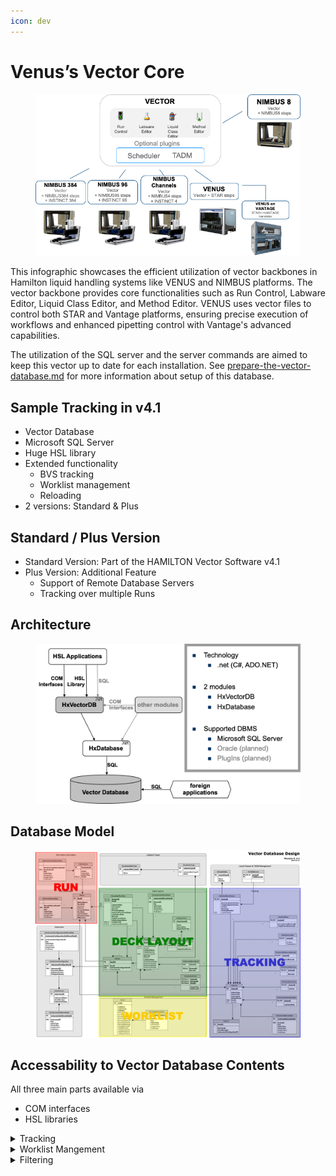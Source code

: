 ```yaml
---
icon: dev
---
```


# Venus’s Vector Core

<figure><img src="../../.gitbook/assets/image (168).png" alt=""><figcaption></figcaption></figure>

This infographic showcases the efficient utilization of vector backbones in Hamilton liquid handling systems like VENUS and NIMBUS platforms. The vector backbone provides core functionalities such as Run Control, Labware Editor, Liquid Class Editor, and Method Editor. VENUS uses vector files to control both STAR and Vantage platforms, ensuring precise execution of workflows and enhanced pipetting control with Vantage's advanced capabilities.

The utilization of the SQL server and the server commands are aimed to keep this vector up to date for each installation. See [prepare-the-vector-database.md](../page-4/optional-sql-server-installation/prepare-the-vector-database.md "mention") for more information about setup of this database.

## Sample Tracking in v4.1

* Vector Database
* Microsoft SQL Server
* Huge HSL library
* Extended functionality
  * BVS tracking
  * Worklist management
  * Reloading
* 2 versions: Standard & Plus

## Standard / Plus Version

* Standard Version: Part of the HAMILTON Vector Software v4.1
* Plus Version: Additional Feature
  * Support of Remote Database Servers
  * Tracking over multiple Runs

## Architecture

<figure><img src="../../.gitbook/assets/image (29) (1) (1) (1).png" alt=""><figcaption></figcaption></figure>

## Database Model

<figure><img src="../../.gitbook/assets/image (2) (1) (1) (1) (1) (1) (1) (1) (1) (1).png" alt=""><figcaption></figcaption></figure>

## Accessability to Vector Database Contents

All three main parts available via

* COM interfaces
* HSL libraries

<details>

<summary>Tracking</summary>

## Tracking

* Tracking Devices
  * Microlab STAR (incl Starlet & Plus)
  * BVS
* Tracking Actions
  * Load / Unload
  * Volume Moves
  * Transports
  * Custom Actions
* Report Mapping File
* Each action manipulates at least the tables:
  * HxLabwareRunData
  * HxLabware
  * HxLabwareAction
  * HxAction
* Per action specific data is stored in seperate tables
  * HxActionMoveVolume, HxActionMove, etc

</details>

<details>

<summary>Worklist Mangement</summary>

## Worklist Management

* Import of custom worklists
* Automatic assigning of loaded labware to open jobs
* Automatic sequence generating for jobs



### Worklist Handling

#### Available Steps:

*   ### Import Worklist 1)

    Imports a worklist (Text, Excel or Access) into the Vector Database
*   ### Load and Match 2)

    Loads Labware (samples or plates) and generates sequences/arrays based on the loaded labware and its matching worklist items
*   ### Update Sample Status 1)

    Sets the processing state for worklist items to processed. Only used if Load & Match is used multiple times within same run or worklist is used over multiple runs.

    \


    #### Legend:

    1. Data Handling Steps
    2. Microlab Star Smart Steps

### Worklist Handling: Example 1

*   Load sample tubes with barcode and process all samples which are in the worklist\
    ![](<../../.gitbook/assets/image (4) (1) (1) (1) (1) (1) (1) (1) (1).png>)\


    <figure><img src="../../.gitbook/assets/image (3) (1) (1) (1) (1) (1) (1) (1) (1).png" alt=""><figcaption></figcaption></figure>

### Worklist Handling: Example 2

* Load plate and process all hits with a density greater than 0.6. Process each hit with an individual volume and liquid class.\
  \
  ![](<../../.gitbook/assets/image (5) (1) (1) (1) (1) (1) (1) (1) (1).png>)
*

    <figure><img src="../../.gitbook/assets/image (6) (1) (1) (1) (1) (1) (1) (1) (1).png" alt=""><figcaption></figcaption></figure>



</details>

<details>

<summary>Filtering</summary>

## Filtering

* AT Filter functionality\
  ![](<../../.gitbook/assets/image (7) (1) (1) (1) (1) (1) (1) (1).png>)

</details>

